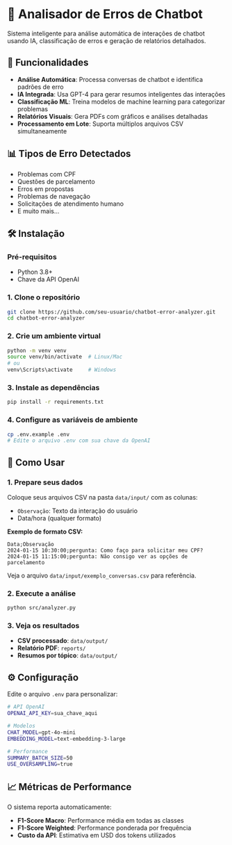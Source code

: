 # 🤖 Analisador de Erros de Chatbot

Sistema inteligente para análise automática de interações de chatbot usando IA, classificação de erros e geração de relatórios detalhados.

## 🚀 Funcionalidades

- **Análise Automática**: Processa conversas de chatbot e identifica padrões de erro
- **IA Integrada**: Usa GPT-4 para gerar resumos inteligentes das interações
- **Classificação ML**: Treina modelos de machine learning para categorizar problemas
- **Relatórios Visuais**: Gera PDFs com gráficos e análises detalhadas
- **Processamento em Lote**: Suporta múltiplos arquivos CSV simultaneamente

## 📊 Tipos de Erro Detectados

- Problemas com CPF
- Questões de parcelamento
- Erros em propostas
- Problemas de navegação
- Solicitações de atendimento humano
- E muito mais...

## 🛠️ Instalação

### Pré-requisitos
- Python 3.8+
- Chave da API OpenAI

### 1. Clone o repositório
```bash
git clone https://github.com/seu-usuario/chatbot-error-analyzer.git
cd chatbot-error-analyzer
```

### 2. Crie um ambiente virtual
```bash
python -m venv venv
source venv/bin/activate  # Linux/Mac
# ou
venv\Scripts\activate     # Windows
```

### 3. Instale as dependências
```bash
pip install -r requirements.txt
```

### 4. Configure as variáveis de ambiente
```bash
cp .env.example .env
# Edite o arquivo .env com sua chave da OpenAI
```

## 🚀 Como Usar

### 1. Prepare seus dados
Coloque seus arquivos CSV na pasta `data/input/` com as colunas:
- `Observação`: Texto da interação do usuário
- Data/hora (qualquer formato)

**Exemplo de formato CSV:**
```csv
Data;Observação
2024-01-15 10:30:00;pergunta: Como faço para solicitar meu CPF?
2024-01-15 11:15:00;pergunta: Não consigo ver as opções de parcelamento
```

Veja o arquivo `data/input/exemplo_conversas.csv` para referência.

### 2. Execute a análise
```bash
python src/analyzer.py
```

### 3. Veja os resultados
- **CSV processado**: `data/output/`
- **Relatório PDF**: `reports/`
- **Resumos por tópico**: `data/output/`

## ⚙️ Configuração

Edite o arquivo `.env` para personalizar:

```bash
# API OpenAI
OPENAI_API_KEY=sua_chave_aqui

# Modelos
CHAT_MODEL=gpt-4o-mini
EMBEDDING_MODEL=text-embedding-3-large

# Performance
SUMMARY_BATCH_SIZE=50
USE_OVERSAMPLING=true
```

## 📈 Métricas de Performance

O sistema reporta automaticamente:
- **F1-Score Macro**: Performance média em todas as classes
- **F1-Score Weighted**: Performance ponderada por frequência
- **Custo da API**: Estimativa em USD dos tokens utilizados
